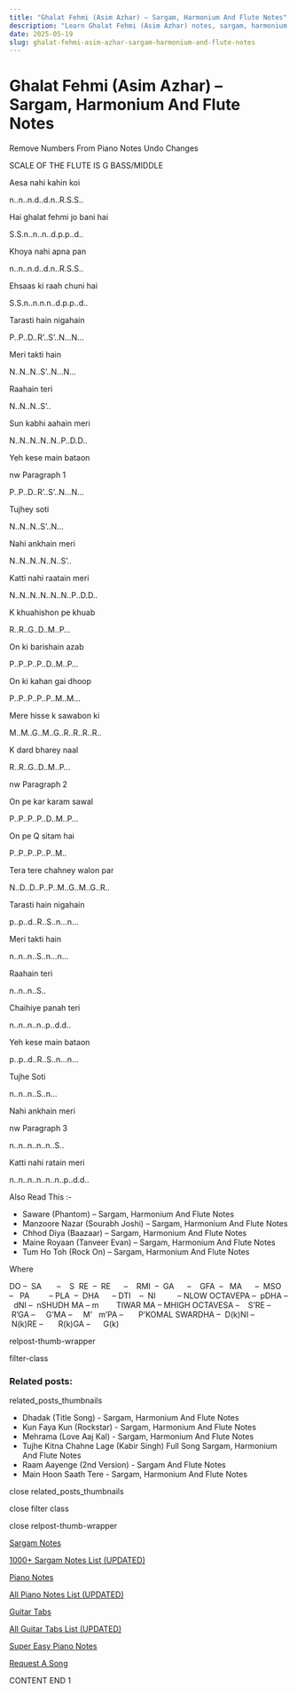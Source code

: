 ```yaml
---
title: "Ghalat Fehmi (Asim Azhar) – Sargam, Harmonium And Flute Notes"
description: "Learn Ghalat Fehmi (Asim Azhar) notes, sargam, harmonium notations and flute notes. Easy step-by-step tutorial for beginners."
date: 2025-05-19
slug: ghalat-fehmi-asim-azhar-sargam-harmonium-and-flute-notes
---
```


# Ghalat Fehmi (Asim Azhar) – Sargam, Harmonium And Flute Notes

Remove Numbers From Piano Notes
Undo Changes

SCALE OF THE FLUTE IS G BASS/MIDDLE

Aesa nahi kahin koi

n..n..n.d..d.n..R.S.S..

Hai ghalat fehmi jo bani hai

S.S.n..n..n..d.p.p..d..

Khoya nahi apna pan

n..n..n.d..d.n..R.S.S..

Ehsaas ki raah chuni hai

S.S.n..n.n.n..d.p.p..d..

Tarasti hain nigahain

P..P..D..R’..S’..N…N…

Meri takti hain

N..N..N..S’..N…N…

Raahain teri

N..N..N..S’..

Sun kabhi aahain meri

N..N..N..N..N..P..D.D..

Yeh kese main bataon

nw Paragraph 1

P..P..D..R’..S’..N…N…

Tujhey soti

N..N..N..S’..N…

Nahi ankhain meri

N..N..N..N..N..S’..

Katti nahi raatain meri

N..N..N..N..N..N..P..D.D..

K khuahishon pe khuab

R..R..G..D..M..P…

On ki barishain azab

P..P..P..P..D..M..P…

On ki kahan gai dhoop

P..P..P..P..P..M..M…

Mere hisse k sawabon ki

M..M..G..M..G..R..R..R..R..

K dard bharey naal

R..R..G..D..M..P…

nw Paragraph 2

On pe kar karam sawal

P..P..P..P..D..M..P…

On pe Q sitam hai

P..P..P..P..P..M..

Tera tere chahney walon par

N..D..D..P..P..M..G..M..G..R..

Tarasti hain nigahain

p..p..d..R..S..n…n…

Meri takti hain

n..n..n..S..n…n…

Raahain teri

n..n..n..S..

Chaihiye panah teri

n..n..n..n..p..d.d..

Yeh kese main bataon

p..p..d..R..S..n…n…

Tujhe Soti

n..n..n..S..n…

Nahi ankhain meri

nw Paragraph 3

n..n..n..n..n..S..

Katti nahi ratain meri

n..n..n..n..n..n..p..d.d..

Also Read This :-

* Saware (Phantom) – Sargam, Harmonium And Flute Notes
* Manzoore Nazar (Sourabh Joshi) – Sargam, Harmonium And Flute Notes
* Chhod Diya (Baazaar) – Sargam, Harmonium And Flute Notes
* Maine Royaan (Tanveer Evan) – Sargam, Harmonium And Flute Notes
* Tum Ho Toh (Rock On) – Sargam, Harmonium And Flute Notes

Where

DO –  SA       –    S  RE  –  RE      –    RMI  –  GA      –    GFA  –   MA      –  MSO  –   PA         – PLA  –  DHA      – DTI    –  NI          – NLOW OCTAVEPA –  pDHA –  dNI –  nSHUDH MA – m        TIWAR MA – MHIGH OCTAVESA –    S’RE –     R’GA –     G’MA –     M’   m’PA –       P’KOMAL SWARDHA –  D(k)NI –       N(k)RE –       R(k)GA –      G(k)

relpost-thumb-wrapper

filter-class

### Related posts:

related_posts_thumbnails

* Dhadak (Title Song) - Sargam, Harmonium And Flute Notes
* Kun Faya Kun (Rockstar) - Sargam, Harmonium And Flute Notes
* Mehrama (Love Aaj Kal) - Sargam, Harmonium And Flute Notes
* Tujhe Kitna Chahne Lage (Kabir Singh) Full Song Sargam, Harmonium And Flute Notes
* Raam Aayenge (2nd Version) - Sargam And Flute Notes
* Main Hoon Saath Tere - Sargam, Harmonium And Flute Notes

close related_posts_thumbnails

close filter class

close relpost-thumb-wrapper

[Sargam Notes](https://www.notationsworld.com/sargam-notes.html)

[1000+ Sargam Notes List (UPDATED)](https://www.notationsworld.com/all-songs-list-sargam-notes.html)

[Piano Notes](https://www.notationsworld.com/piano-notes.html)

[All Piano Notes List (UPDATED)](https://www.notationsworld.com/all-songs-list-piano-notes.html)

[Guitar Tabs](https://www.notationsworld.com/guitar-tabs.html)

[All Guitar Tabs List (UPDATED)](https://www.notationsworld.com/all-songs-list-guitar-tabs.html)

[Super Easy Piano Notes](https://studywall.in/)

[Request A Song](https://www.notationsworld.com/request-a-song.html)

CONTENT END 1

